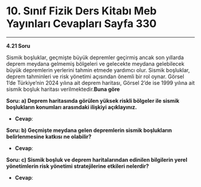 # 10. Sınıf Fizik Ders Kitabı Meb Yayınları Cevapları Sayfa 330

---

**4.21 Soru**

Sismik boşluklar, geçmişte büyük depremler geçirmiş ancak son yıllarda deprem meydana gelmemiş bölgeleri ve gelecekte meydana gelebilecek büyük depremlerin yerlerini tahmin etmede yardımcı olur. Sismik boşluklar, deprem tahminleri ve risk yönetimi açısından önemli bir rol oynar. Görsel 1’de Türkiye’nin 2024 yılına ait deprem haritası, Görsel 2’de ise 1999 yılına ait sismik boşluk haritası verilmektedir.**Buna göre**

**Soru: a) Deprem haritasında görülen yüksek riskli bölgeler ile sismik boşlukların konumları arasındaki ilişkiyi açıklayınız.**

-   **Cevap**:

**Soru: b) Geçmişte meydana gelen depremlerin sismik boşlukların belirlenmesine katkısı ne olabilir?**

-   **Cevap**:

**Soru: c) Sismik boşluk ve deprem haritalarından edinilen bilgilerin yerel yönetimlerin risk yönetimi stratejilerine etkileri nelerdir?**

-   **Cevap**: